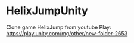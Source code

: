 # HelixJumpUnity

Clone game HelixJump from youtube
Play: https://play.unity.com/mg/other/new-folder-2653
